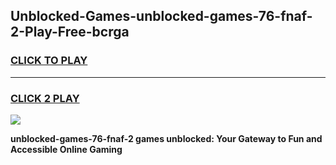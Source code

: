 
## Unblocked-Games-unblocked-games-76-fnaf-2-Play-Free-bcrga
<h3>
<a href="https://premium76.site?title=unblocked-games-76-fnaf-2&ref=18A1">CLICK TO PLAY</a></h3>
<hr>

<h3>
<a href="https://premium76.site?title=unblocked-games-76-fnaf-2&ref=18A1">CLICK 2 PLAY</a>
  
</h3>

<a href="https://premium76.site?title=unblocked-games-76-fnaf-2&ref=18A1"><img src="https://clearcache.store/games.png"></a>


**unblocked-games-76-fnaf-2 games unblocked: Your Gateway to Fun and Accessible Online Gaming**
